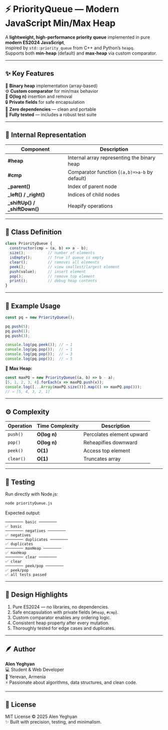 # ⚡ PriorityQueue — Modern JavaScript Min/Max Heap

A **lightweight, high-performance priority queue** implemented in pure **modern ES2024 JavaScript**,  
inspired by `std::priority_queue` from C++ and Python’s `heapq`.  
Supports both **min-heap** (default) and **max-heap** via custom comparator.

---

## ✨ Key Features
🧱 **Binary heap** implementation (array-based)  
⚙️ **Custom comparator** for min/max behavior  
🚀 **O(log n)** insertion and removal  
🔒 **Private fields** for safe encapsulation  
🧹 **Zero dependencies** — clean and portable  
🧠 **Fully tested** — includes a robust test suite  

---

## 🧩 Internal Representation
| Component | Description |
|------------|-------------|
| **#heap** | Internal array representing the binary heap |
| **#cmp** | Comparator function (`(a,b)=>a-b` by default) |
| **_parent()** | Index of parent node |
| **_left() / _right()** | Indices of child nodes |
| **_shiftUp() / _shiftDown()** | Heapify operations |

---

## 📘 Class Definition
```js
class PriorityQueue {
  constructor(cmp = (a, b) => a - b);
  size();          // number of elements
  isEmpty();       // true if queue is empty
  clear();         // removes all elements
  peek();          // view smallest/largest element
  push(value);     // insert element
  pop();           // remove top element
  print();         // debug heap contents
}
```

---

## 🚀 Example Usage
```js
const pq = new PriorityQueue();

pq.push(5);
pq.push(1);
pq.push(3);

console.log(pq.peek()); // → 1
console.log(pq.pop());  // → 1
console.log(pq.pop());  // → 3
console.log(pq.pop());  // → 5
```

🔁 **Max Heap:**
```js
const maxPQ = new PriorityQueue((a, b) => b - a);
[5, 1, 2, 3, 4].forEach(x => maxPQ.push(x));
console.log([...Array(maxPQ.size())].map(() => maxPQ.pop()));
// → [5, 4, 3, 2, 1]
```

---

## ⚙️ Complexity
| Operation | Time Complexity | Description |
|------------|----------------|--------------|
| `push()` | **O(log n)** | Percolates element upward |
| `pop()` | **O(log n)** | Reheapifies downward |
| `peek()` | **O(1)** | Access top element |
| `clear()` | **O(1)** | Truncates array |

---

## 🧪 Testing
Run directly with Node.js:
```bash
node priorityQueue.js
```

Expected output:
```
──────── basic ────────
✅ basic
──────── negatives ────────
✅ negatives
──────── duplicates ────────
✅ duplicates
──────── maxHeap ────────
✅ maxHeap
──────── clear ────────
✅ clear
──────── peek/pop ────────
✅ peek/pop
✅ all tests passed
```

---

## 🧠 Design Highlights
1. Pure ES2024 — no libraries, no dependencies.  
2. Safe encapsulation with private fields (`#heap`, `#cmp`).  
3. Custom comparator enables any ordering logic.  
4. Consistent heap property after every mutation.  
5. Thoroughly tested for edge cases and duplicates.

---

## 🪶 Author
**Alen Yeghyan**  
💻 Student & Web Developer  
📍 Yerevan, Armenia  
⚡ Passionate about algorithms, data structures, and clean code.

---

## 📜 License
MIT License © 2025 Alen Yeghyan  
✨ Built with precision, testing, and minimalism.
